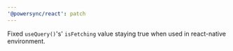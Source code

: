 ```yaml
---
'@powersync/react': patch
---
```


Fixed `useQuery()`'s' `isFetching` value staying true when used in react-native environment.
